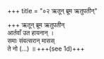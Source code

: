 +++
title = "०२ ऋतून् ब्रूम ऋतुपतीन्"

+++
ऋतून् ब्रूम ऋतुपतीन्  
आर्तवाँ उत हायनान् ।  
समाः संवत्सरान् मासस्  
ते नो (…) ॥ +++(see 1d)+++